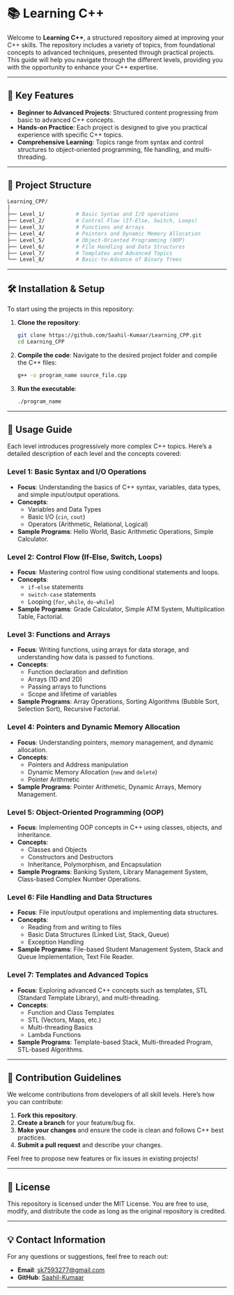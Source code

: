 # 📚 Learning C++ 

Welcome to **Learning C++**, a structured repository aimed at improving your C++ skills. The repository includes a variety of topics, from foundational concepts to advanced techniques, presented through practical projects. This guide will help you navigate through the different levels, providing you with the opportunity to enhance your C++ expertise.

---

## 🌟 Key Features
- **Beginner to Advanced Projects**: Structured content progressing from basic to advanced C++ concepts.
- **Hands-on Practice**: Each project is designed to give you practical experience with specific C++ topics.
- **Comprehensive Learning**: Topics range from syntax and control structures to object-oriented programming, file handling, and multi-threading.

---

## 📁 Project Structure

```bash
Learning_CPP/
│
├── Level_1/          # Basic Syntax and I/O operations
├── Level_2/          # Control Flow (If-Else, Switch, Loops)
├── Level_3/          # Functions and Arrays
├── Level_4/          # Pointers and Dynamic Memory Allocation
├── Level_5/          # Object-Oriented Programming (OOP)
├── Level_6/          # File Handling and Data Structures
├── Level_7/          # Templates and Advanced Topics
└── Level_8/          # Basic-to-Advance of Binary Trees
```

---

## 🛠️ Installation & Setup

To start using the projects in this repository:

1. **Clone the repository**:
   ```bash
   git clone https://github.com/Saahil-Kumaar/Learning_CPP.git
   cd Learning_CPP
   ```

2. **Compile the code**:
   Navigate to the desired project folder and compile the C++ files:
   ```bash
   g++ -o program_name source_file.cpp
   ```

3. **Run the executable**:
   ```bash
   ./program_name
   ```

---

## 🚀 Usage Guide

Each level introduces progressively more complex C++ topics. Here’s a detailed description of each level and the concepts covered:

### Level 1: Basic Syntax and I/O Operations
- **Focus**: Understanding the basics of C++ syntax, variables, data types, and simple input/output operations.
- **Concepts**: 
  - Variables and Data Types
  - Basic I/O (`cin`, `cout`)
  - Operators (Arithmetic, Relational, Logical)
- **Sample Programs**: Hello World, Basic Arithmetic Operations, Simple Calculator.

### Level 2: Control Flow (If-Else, Switch, Loops)
- **Focus**: Mastering control flow using conditional statements and loops.
- **Concepts**: 
  - `if-else` statements
  - `switch-case` statements
  - Looping (`for`, `while`, `do-while`)
- **Sample Programs**: Grade Calculator, Simple ATM System, Multiplication Table, Factorial.

### Level 3: Functions and Arrays
- **Focus**: Writing functions, using arrays for data storage, and understanding how data is passed to functions.
- **Concepts**: 
  - Function declaration and definition
  - Arrays (1D and 2D)
  - Passing arrays to functions
  - Scope and lifetime of variables
- **Sample Programs**: Array Operations, Sorting Algorithms (Bubble Sort, Selection Sort), Recursive Factorial.

### Level 4: Pointers and Dynamic Memory Allocation
- **Focus**: Understanding pointers, memory management, and dynamic allocation.
- **Concepts**: 
  - Pointers and Address manipulation
  - Dynamic Memory Allocation (`new` and `delete`)
  - Pointer Arithmetic
- **Sample Programs**: Pointer Arithmetic, Dynamic Arrays, Memory Management.

### Level 5: Object-Oriented Programming (OOP)
- **Focus**: Implementing OOP concepts in C++ using classes, objects, and inheritance.
- **Concepts**: 
  - Classes and Objects
  - Constructors and Destructors
  - Inheritance, Polymorphism, and Encapsulation
- **Sample Programs**: Banking System, Library Management System, Class-based Complex Number Operations.

### Level 6: File Handling and Data Structures
- **Focus**: File input/output operations and implementing data structures.
- **Concepts**: 
  - Reading from and writing to files
  - Basic Data Structures (Linked List, Stack, Queue)
  - Exception Handling
- **Sample Programs**: File-based Student Management System, Stack and Queue Implementation, Text File Reader.

### Level 7: Templates and Advanced Topics
- **Focus**: Exploring advanced C++ concepts such as templates, STL (Standard Template Library), and multi-threading.
- **Concepts**: 
  - Function and Class Templates
  - STL (Vectors, Maps, etc.)
  - Multi-threading Basics
  - Lambda Functions
- **Sample Programs**: Template-based Stack, Multi-threaded Program, STL-based Algorithms.

---

## 🤝 Contribution Guidelines

We welcome contributions from developers of all skill levels. Here’s how you can contribute:

1. **Fork this repository**.
2. **Create a branch** for your feature/bug fix.
3. **Make your changes** and ensure the code is clean and follows C++ best practices.
4. **Submit a pull request** and describe your changes.

Feel free to propose new features or fix issues in existing projects!

---

## 📄 License

This repository is licensed under the MIT License. You are free to use, modify, and distribute the code as long as the original repository is credited.

---

## 💡 Contact Information

For any questions or suggestions, feel free to reach out:

- **Email**: sk7593277@gmail.com
- **GitHub**: [Saahil-Kumaar](https://github.com/Saahil-Kumaar)

---
